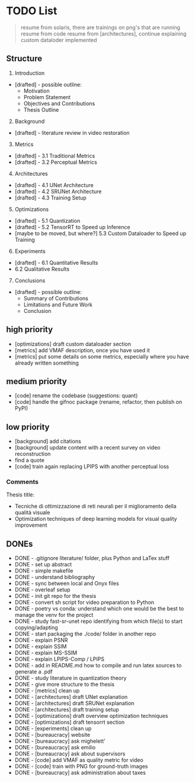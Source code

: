 # TODO List
> resume from solaris, there are trainings on png's that are running
> resume from code
> resume from [architectures], continue explaining custom dataloder implemented

## Structure
1. Introduction
 - [drafted] - possible outline:
    - Motivation
    - Problem Statement
    - Objectives and Contributions
    - Thesis Outline

2. Background
 - [drafted] - literature review in video restoration

3. Metrics
 - [drafted] - 3.1 Traditional Metrics
 - [drafted] - 3.2 Perceptual Metrics

4. Architectures
 - [drafted] - 4.1 UNet Architecture
 - [drafted] - 4.2 SRUNet Architecture
 - [drafted] - 4.3 Training Setup

5. Optimizations
 - [drafted] - 5.1 Quantization
 - [drafted] - 5.2 TensorRT to Speed up Inference
 - [maybe to be moved, but where?] 5.3 Custom Dataloader to Speed up Training

6. Experiments
 - [drafted] - 6.1 Quantitative Results
 - 6.2 Qualitative Results

7. Conclusions
 - [drafted] - possible outline:
    - Summary of Contributions
    - Limitations and Future Work
    - Conclusion

## high priority
- [optimizations] draft custom dataloader section
- [metrics] add VMAF description, once you have used it
- [metrics] put some details on some metrics, especially where you have already written something

## medium priority
- [code] rename the codebase (suggestions: quant)
- [code] handle the gifnoc package (rename, refactor, then publish on PyPI)

## low priority
- [background] add citations
- [background] update content with a recent survey on video reconstruction
- find a quote
- [code] train again replacing LPIPS with another perceptual loss

### Comments

Thesis title:
- Tecniche di ottimizzazione di reti neurali per il miglioramento della qualità visuale
- Optimization techniques of deep learning models for visual quality improvement

## DONEs
- DONE - .gitignore literature/ folder, plus Python and LaTex stuff
- DONE - set up abstract
- DONE - simple makefile
- DONE - understand bibliography
- DONE - sync between local and Onyx files
- DONE - overleaf setup
- DONE - init git repo for the thesis
- DONE - convert sh script for video preparation to Python
- DONE - poetry vs conda: understand which one would be the best to manage the venv for the project
- DONE - study fast-sr-unet repo identifying from which file(s) to start copying/adapting
- DONE - start packaging the ./code/ folder in another repo
- DONE - explain PSNR
- DONE - explain SSIM
- DONE - explain MS-SSIM
- DONE - explain LPIPS-Comp / LPIPS
- DONE - add in README.md how to compile and run latex sources to generate a .pdf
- DONE - study literature in quantization theory
- DONE - give more structure to the thesis
- DONE - [metrics] clean up
- DONE - [architectures] draft UNet explanation
- DONE - [architectures] draft SRUNet explanation
- DONE - [architectures] draft training setup
- DONE - [optimizations] draft overview optimization techniques
- DONE - [optimizations] draft tensorrt section
- DONE - [experiments] clean up
- DONE - [bureaucracy] website
- DONE - [bureaucracy] ask mighelett'
- DONE - [bureaucracy] ask emilio
- DONE - [bureaucracy] ask about supervisors
- DONE - [code] add VMAF as quality metric for video
- DONE - [code] train with PNG for ground-truth images
- DONE - [bureaucracy] ask administration about taxes

